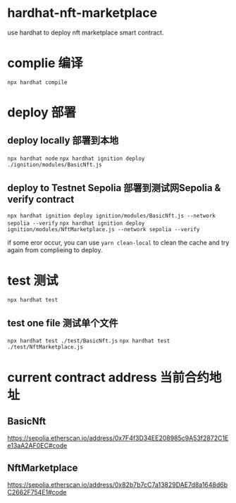 # hardhat-nft-marketplace
use hardhat to deploy nft marketplace smart contract.

# complie 编译

`npx hardhat compile`

# deploy 部署

## deploy locally 部署到本地

`npx hardhat node`
`npx hardhat ignition deploy ./ignition/modules/BasicNft.js`

## deploy to Testnet Sepolia 部署到测试网Sepolia & verify contract

`npx hardhat ignition deploy ignition/modules/BasicNft.js --network sepolia --verify`
`npx hardhat ignition deploy ignition/modules/NftMarketplace.js --network sepolia --verify`

if some eror occur, you can use `yarn clean-local` to clean the cache and try again from complieing to deploy.

# test 测试

`npx hardhat test`

## test one file 测试单个文件

`npx hardhat test ./test/BasicNft.js`
`npx hardhat test ./test/NftMarketplace.js`

# current contract address 当前合约地址

## BasicNft
https://sepolia.etherscan.io/address/0x7F4f3D34EE208985c9A53f2872C1Ee13aA2AF0EC#code
## NftMarketplace
https://sepolia.etherscan.io/address/0x82b7b7cC7a13829DAE7d8a1648d6bC2662F754E1#code

